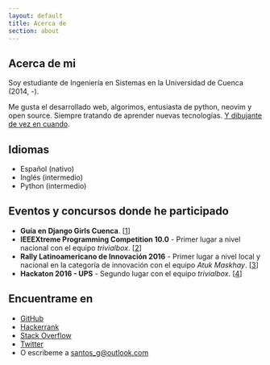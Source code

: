 ```yaml
---
layout: default
title: Acerca de
section: about
---
```

 
## Acerca de mi

Soy estudiante de Ingeniería en Sistemas en la Universidad de Cuenca (2014, -).

Me gusta el desarrollado web, algorimos, entusiasta de python, neovim y open source. Siempre
tratando de aprender nuevas tecnologías. [Y dibujante de vez en cuando](http://stsewd.deviantart.com/gallery/).

## Idiomas

- Español (nativo)
- Inglés (intermedio)
- Python (intermedio)

## Eventos y concursos donde he participado

- **Guía en Django Girls Cuenca**. [[1]]
- **IEEEXtreme Programming Competition 10.0** - Primer lugar a nivel nacional con el equipo _trivialbox_. [[2]]
- **Rally Latinoamericano de Innovación 2016** - Primer lugar a nivel local y nacional en la categoría de innovación con el equipo _Atuk Maskhay_. [[3]]
- **Hackaton 2016 - UPS** - Segundo lugar con el equipo _trivialbox_. [[4]]

[1]: <https://argentinaenpython.com/django-girls/2017/03/cuenca/>
[2]: <https://www.facebook.com/ieeextreme.ec/photos/a.1636849713258143.1073741828.1635728650036916/1810646239211822/?type=3&theater>
[3]: <http://www.eltiempo.com.ec/noticias/novedades/23/399091/universidades-destacan-en-el-rally-de-innovacion>
[4]: <http://www.ups.edu.ec/noticias?articleId=6408165>

## Encuentrame en

- [GitHub](http://github.com/stsewd)
- [Hackerrank](https://www.hackerrank.com/stsewd)
- [Stack Overflow](http://stackoverflow.com/users/5689214/)
- [Twitter](http://twitter.com/stsewd)
- O escribeme a <santos_g@outlook.com>
